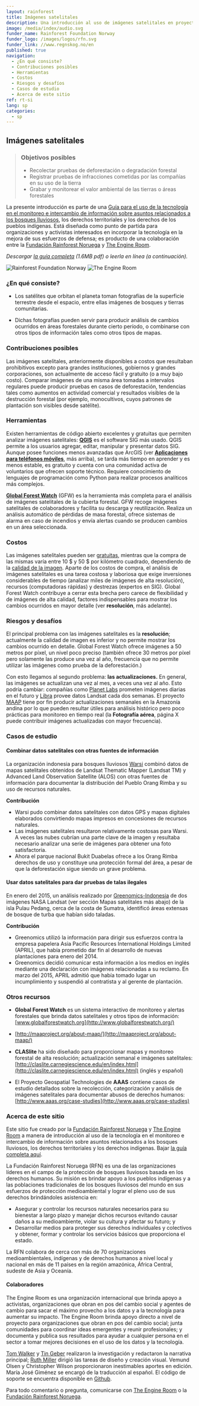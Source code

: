 ```yaml
---
layout: rainforest
title: Imágenes satelitales
description: Una introducción al uso de imágenes satelitales en proyectos relacionados a bosques lluviosos para analizar cambios ocurridos en un área forestal durante un período determinado, o generar pruebas de deforestación, tendencias tales como aumentos en actividad comercial o resultados visibles de la degradación forestal. Parte del <p>informe <a href="/rainforest-tech">Tecnología para bosques lluviosos</a>.</p>
image: /media/index/audio.svg
funder_name: Rainforest Foundation Norway
funder_logo: /images/logos/rfn.svg
funder_link: //www.regnskog.no/en
published: true
navigation:
  - ¿En qué consiste?
  - Contribuciones posibles
  - Herramientas
  - Costos
  - Riesgos y desafíos
  - Casos de estudio
  - Acerca de este sitio
ref: rt-si
lang: sp
categories:
  - sp
---
```



## **Imágenes satelitales**

> ### Objetivos posibles
> * Recolectar pruebas de deforestación o degradación forestal
> * Registrar pruebas de infracciones cometidas por las compañías en su uso de la tierra
> * Grabar y monitorear el valor ambiental de las tierras o áreas forestales

La presente introducción es parte de una [Guía para el uso de la tecnología en el monitoreo e intercambio de información sobre asuntos relacionados a los bosques lluviosos](https://library.theengineroom.org/rainforest-tech/), los derechos territoriales y los derechos de los pueblos indígenas. Está diseñada como punto de partida para organizaciones y activistas interesados en incorporar la tecnología en la mejora de sus esfuerzos de defensa; es producto de una colaboración entre la [Fundación Rainforest Noruega](http://www.regnskog.no/en/) y [The Engine Room](https://theengineroom.org).

_Descargar [la guía completa](http://d5i6is0eze552.cloudfront.net/documents/Publikasjoner/Andre-rapporter/Rainforest-tech-primer.pdf?mtime=20160704134642) (1.6MB pdf) o leerla en línea (a continuación)._

![Rainforest Foundation Norway](/images/logos/rfn-dark.svg) ![The Engine Room](/images/logos/engineroom-dark.png)


### **¿En qué consiste?**

* Los satélites que orbitan el planeta toman fotografías de la superficie terrestre desde el espacio, entre ellas imágenes de bosques y tierras comunitarias.

* Dichas fotografías pueden servir para producir análisis de cambios ocurridos en áreas forestales durante cierto período, o combinarse con otros tipos de información tales como otros tipos de mapas.

### **Contribuciones posibles**

Las imágenes satelitales, anteriormente disponibles a costos que resultaban prohibitivos excepto para grandes instituciones, gobiernos y grandes corporaciones, son actualmente de acceso fácil y gratuito (o a muy bajo costo). Comparar imágenes de una misma área tomadas a intervalos regulares puede producir pruebas en casos de deforestación, tendencias tales como aumentos en actividad comercial y resultados visibles de la destrucción forestal (por ejemplo, monocultivos, cuyos patrones de plantación son visibles desde satélite).

### **Herramientas**

Existen herramientas de código abierto excelentes y gratuitas que permiten analizar imágenes satelitales: [**QGIS**](http://www.qgis.org/en/docs/index.html) es el software SIG más usado. QGIS permite a los usuarios agregar, editar, manipular y presentar datos SIG. Aunque posee funciones menos avanzadas que ArcGIS (ver [**Aplicaciones para teléfonos móviles**](/rainforest-tech-mobile-phones), más arriba), se tarda más tiempo en aprender y es menos estable, es gratuito y cuenta con una comunidad activa de voluntarios que ofrecen soporte técnico. Requiere conocimiento de lenguajes de programación como Python para realizar procesos analíticos más complejos.

[**Global Forest Watch**](http://www.globalforestwatch.org/) (GFW) es la herramienta más completa para el análisis de imágenes satelitales de la cubierta forestal. GFW recoge imágenes satelitales de colaboradores y facilita su descarga y reutilización. Realiza un análisis automático de pérdidas de masa forestal, ofrece sistemas de alarma en caso de incendios y envía alertas cuando se producen cambios en un área seleccionada.

### **Costos**

Las imágenes satelitales pueden ser [gratuitas](http://earthexplorer.usgs.gov/), mientras que la compra de las mismas varía entre 10 $ y 50 $ por kilómetro cuadrado, dependiendo de la [calidad de la imagen](http://www.aaas.org/page/high-resolution-satellite-imagery-ordering-and-analysis-handbook#VI). Aparte de los costos de compra, el análisis de imágenes satelitales es una tarea costosa y laboriosa que exige inversiones considerables de tiempo (analizar miles de imágenes de alta resolución), recursos (computadoras rápidas) y destrezas (expertos en SIG). Global Forest Watch contribuye a cerrar esta brecha pero carece de flexibilidad y de imágenes de alta calidad, factores indispensables para mostrar los cambios ocurridos en mayor detalle (ver **resolución**, más adelante).

### **Riesgos y desafíos**

El principal problema con las imágenes satelitales es la **resolución**; actualmente la calidad de imagen es inferior y no permite mostrar los cambios ocurrido en detalle. Global Forest Watch ofrece imágenes a 50 metros por píxel, un nivel poco preciso (también ofrece 30 metros por píxel pero solamente las produce una vez al año, frecuencia que no permite utilizar las imágenes como prueba de la deforestación.)

Con esto llegamos al segundo problema: **las actualizaciones.** En general, las imágenes se actualizan una vez al mes, a veces una vez al año. Esto podría cambiar: compañías como [Planet Labs](www.planet.com) prometen imágenes diarias en el futuro y [Libra](http://libra.developmentseed.org) provee datos Landsat cada dos semanas. El proyecto [MAAP](http://maaproject.org/about-maap/) tiene por fin producir actualizaciones semanales en la Amazonía andina por lo que pueden resultar útiles para análisis histórico pero poco prácticas para monitoreo en tiempo real (la **Fotografía aérea**, página X puede contribuir imágenes actualizadas con mayor frecuencia).

### **Casos de estudio**
#### Combinar datos satelitales con otras fuentes de información
La organización indonesia para bosques lluviosos [Warsi](http://www.warsi.org/) combinó datos de mapas satelitales obtenidos de Landsat Thematic Mapper (Landsat TM) y Advanced Land Observation Satellite (ALOS) con otras fuentes de información para documentar la distribución del Pueblo Orang Rimba y su uso de recursos naturales.

**Contribución**

* Warsi pudo combinar datos satelitales con datos GPS y mapas digitales elaborados convirtiendo mapas impresos en concesiones de recursos naturales.
* Las imágenes satelitales resultaron relativamente costosas para Warsi. A veces las nubes cubrían una parte clave de la imagen y resultaba necesario analizar una serie de imágenes para obtener una foto satisfactoria.
* Ahora el parque nacional Bukit Duabelas ofrece a los Orang Rimba derechos de uso y constituye una protección formal del área, a pesar de que la deforestación sigue siendo un grave problema.


#### Usar datos satelitales para dar pruebas de talas ilegales
En enero del 2015, un análisis realizado por [Greenomics-Indonesia](http://www.greenomics.org/) de dos imágenes NASA Landsat (ver sección Mapas satelitales más abajo) de la isla Pulau Pedang, cerca de la costa de Sumatra, identificó áreas extensas de bosque de turba que habían sido taladas.

**Contribución**

* Greenomics utilizó la información para dirigir sus esfuerzos contra la empresa papelera Asia Pacific Resources International Holdings Limited (APRIL), que había prometido dar fin al desarrollo de nuevas plantaciones para enero del 2014.
* Greenomics decidió comunicar esta información a los medios en inglés mediante una declaración con imágenes relacionadas a su reclamo. En marzo del 2015, APRIL admitió que había tomado lugar un incumplimiento y suspendió al contratista y al gerente de plantación.

### Otros recursos
* **Global Forest Watch** es un sistema interactivo de monitoreo y alertas forestales que brinda datos satelitales y otros tipos de información: [www.globalforestwatch.org](http://www.globalforestwatch.org/)

* [http://maaproject.org/about-maap/](http://maaproject.org/about-maap/)

* **CLASlite** ha sido diseñado para proporcionar mapas y monitoreo forestal de alta resolución; actualización semanal e imágenes satelitales: [http://claslite.carnegiescience.edu/en/index.html](http://claslite.carnegiescience.edu/en/index.html) (inglés y español)

* El Proyecto Geospatial Technologies de **AAAS** contiene casos de estudio detallados sobre la recolección, categorización y análisis de imágenes satelitales para documentar abusos de derechos humanos: [http://www.aaas.org/case-studies](http://www.aaas.org/case-studies) 

### **Acerca de este sitio**
Este sitio fue creado por la [Fundación Rainforest Noruega](www.regnskog.no/en/) y [The Engine Room](https://theengineroom.org) a manera de introducción al uso de la tecnología en el monitoreo e intercambio de información sobre asuntos relacionados a los bosques lluviosos, los derechos territoriales y los derechos indígenas. Bajar [la guía completa aquí](http://d5i6is0eze552.cloudfront.net/documents/Publikasjoner/Andre-rapporter/Rainforest-tech-primer.pdf?mtime=20160704134642).

La Fundación Rainforest Noruega (RFN) es una de las organizaciones líderes en el campo de la protección de bosques lluviosos basada en los derechos humanos. Su misión es brindar apoyo a los pueblos indígenas y a las poblaciones tradicionales de los bosques lluviosos del mundo en sus esfuerzos de protección medioambiental y lograr el pleno uso de sus derechos brindándoles asistencia en:

* Asegurar y controlar los recursos naturales necesarios para su bienestar a 	largo plazo y manejar dichos recursos evitando causar daños a su medioambiente, violar su cultura y afectar su futuro; y
* Desarrollar medios para proteger sus derechos individuales y colectivos y obtener, 	formar y controlar los servicios básicos que proporciona el estado.

La RFN colabora de cerca con más de 70 organizaciones medioambientales, indígenas y de derechos humanos a nivel local y nacional en más de 11 países en la región amazónica, África Central, sudeste de Asia y Oceanía.

#### Colaboradores
The Engine Room es una organización internacional que brinda apoyo a activistas, organizaciones que obran en pos del cambio social y agentes de cambio para sacar el máximo provecho a los datos y a la tecnología para aumentar su impacto. The Engine Room brinda apoyo directo a nivel de proyecto para organizaciones que obran en pos del cambio social; junta comunidades para coordinar ideas emergentes y reunir profesionales; y documenta y publica sus resultados para ayudar a cualquier persona en el sector a tomar mejores decisiones en el uso de los datos y la tecnología.


[Tom Walker](https://www.theengineroom.org/our_team/tom-walker/) y [Tin Geber](https://www.theengineroom.org/our_team/tin-geber/) realizaron la investigación y redactaron la narrativa principal; [Ruth Miller](http://ruthmiller.net/) dirigió las tareas de diseño y creación visual. Vemund Olsen y Christopher Wilson proporcionaron inestimables aportes en edició­n. María José Giménez se encargó de la traducción al español. El código de soporte se encuentra disponible en [Github](https://github.com/the-engine-room/library/).

Para todo comentario o pregunta, comunicarse con [The Engine Room](mailto:post@theengineroom.org) o la [Fundación Rainforest Noruega](mailto:rainforest@rainforest.no).
